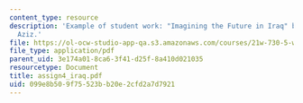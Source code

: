 ```yaml
---
content_type: resource
description: 'Example of student work: "Imagining the Future in Iraq" by Abdulbasier
  Aziz.'
file: https://ol-ocw-studio-app-qa.s3.amazonaws.com/courses/21w-730-5-writing-on-contemporary-issues-imagining-the-future-fall-2007/099e8b509f75523bb20e2cfd2a7d7921_assign4_iraq.pdf
file_type: application/pdf
parent_uid: 3e174a01-8ca6-3f41-d25f-8a410d021035
resourcetype: Document
title: assign4_iraq.pdf
uid: 099e8b50-9f75-523b-b20e-2cfd2a7d7921
---
```

